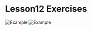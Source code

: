 # Lesson12 Exercises

![Example ](https://imgur.com/FWlgkNd.jpg)
![Example ](https://imgur.com/qUcWOeK.jpg)





